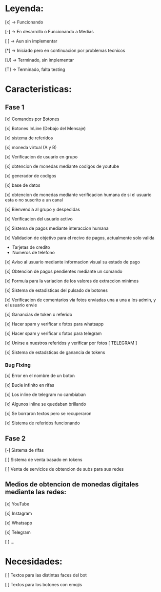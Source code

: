 # Leyenda:
[x] -> Funcionando

[-] -> En desarrollo o Funcionando a Medias

[ ] -> Aun sin implementar

[*] -> Iniciado pero en continuacion por 
problemas tecnicos

[U] -> Terminado, sin implementar

[T] -> Terminado, falta testing

# Caracteristicas:
## Fase 1

[x] Comandos por Botones

[x] Botones InLine (Debajo del Mensaje)

[x] sistema de referidos

[x] moneda virtual (A y B)

[x] Verificacion de usuario en grupo

[x] obtencion de monedas mediante codigos de youtube

[x] generador de codigos

[x] base de datos

[x] obtencion de monedas mediante verificacion humana de si el usuario esta o no suscrito a un canal

[x] Bienvendia al grupo y despedidas

[x] Verificacion del usuario activo

[x] Sistema de pagos mediante interaccion humana

[x] Validacion de objetivo para el recivo de pagos, actualmente solo valida 

* Tarjetas de credito
* Numeros de telefono

[x] Aviso al usuario mediante informacion visual su estado de pago

[x] Obtencion de pagos pendientes mediante un comando

[x] Formula para la variacion de los valores de extraccion minimos

[x] Sistema de estadisticas del pulsado de botones

[x] Verificacion de comentarios via fotos enviadas una a una a los admin, y el usuario envie 

[x] Ganancias de token x referido

[x] Hacer spam y verificar x fotos para whatsapp

[x] Hacer spam y verificar x fotos para telegram

[x] Unirse a nuestros referidos y verificar por fotos [ TELEGRAM ]

[x] Sistema de estadsticas de ganancia de tokens

### Bug Fixing
[x] Error en el nombre de un boton

[x] Bucle infinito en rifas

[x] Los inline de telegram no cambiaban

[x] Algunos inline se quedaban brillando

[x] Se borraron textos pero se recuperaron

[x] Sistema de referidos funcionando

## Fase 2

[-] Sistema de rifas

[ ] Sistema de venta basado en tokens

[ ] Venta de servicios de obtencion de subs para sus redes


## Medios de obtencion de monedas digitales mediante las redes:
[x] YouTube

[x] Instagram

[x] Whatsapp

[x] Telegram

[ ] ...
	
# Necesidades:

[ ] Textos para las distintas faces del bot

[ ] Textos para los botones con emojis
	
